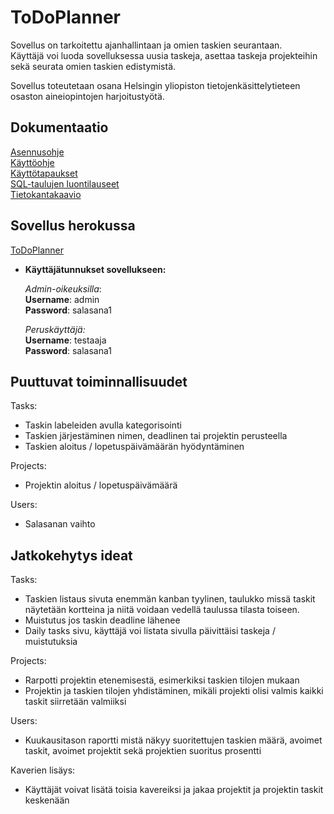 # ToDoPlanner

Sovellus on tarkoitettu ajanhallintaan ja omien taskien seurantaan.  
Käyttäjä voi luoda sovelluksessa uusia taskeja, asettaa taskeja projekteihin sekä seurata omien taskien edistymistä.  

Sovellus toteutetaan osana Helsingin yliopiston tietojenkäsittelytieteen osaston aineiopintojen harjoitustyötä.

## Dokumentaatio
[Asennusohje](https://github.com/Patrieli/ToDoPlanner/blob/master/documentation/asennusohje.md)  
[Käyttöohje](https://github.com/Patrieli/ToDoPlanner/blob/master/documentation/kayttoohje.md)  
[Käyttötapaukset](https://github.com/Patrieli/ToDoPlanner/blob/master/documentation/k%C3%A4ytt%C3%B6tapaukset.md)  
[SQL-taulujen luontilauseet](https://github.com/Patrieli/ToDoPlanner/blob/master/documentation/taulujenluontiskriptit.md)  
[Tietokantakaavio](https://github.com/Patrieli/ToDoPlanner/blob/master/documentation/pictures/tietokantakaavio.jpg) 


## Sovellus herokussa
[ToDoPlanner](https://todoplanneri.herokuapp.com/)

- **Käyttäjätunnukset sovellukseen:**  

	 *Admin-oikeuksilla*:  
  **Username**: admin  
  **Password**: salasana1  

	*Peruskäyttäjä:*  
  **Username**: testaaja  
  **Password**: salasana1  

## Puuttuvat toiminnallisuudet  
Tasks:  
- Taskin labeleiden avulla kategorisointi  
- Taskien järjestäminen nimen, deadlinen tai projektin perusteella  
- Taskien aloitus / lopetuspäivämäärän hyödyntäminen

Projects:  
- Projektin aloitus / lopetuspäivämäärä  

Users:
- Salasanan vaihto  

## Jatkokehytys ideat  
Tasks:  
- Taskien listaus sivuta enemmän kanban tyylinen, taulukko missä taskit näytetään kortteina ja niitä voidaan vedellä taulussa tilasta toiseen.  
- Muistutus jos taskin deadline lähenee  
- Daily tasks sivu, käyttäjä voi listata sivulla päivittäisi taskeja / muistutuksia  

Projects:  
- Rarpotti projektin etenemisestä, esimerkiksi taskien tilojen mukaan  
- Projektin ja taskien tilojen yhdistäminen, mikäli projekti olisi valmis kaikki taskit siirretään valmiiksi  

Users:  
- Kuukausitason raportti mistä näkyy suoritettujen taskien määrä, avoimet taskit, avoimet projektit sekä projektien suoritus prosentti  

Kaverien lisäys:  
- Käyttäjät voivat lisätä toisia kavereiksi ja jakaa projektit ja projektin taskit keskenään


